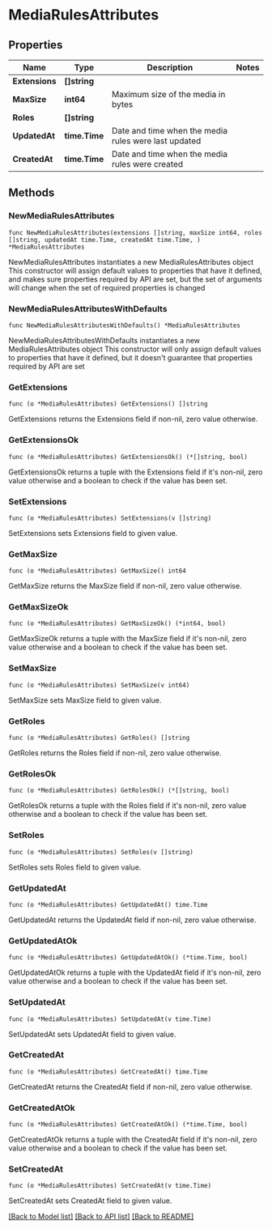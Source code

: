 # MediaRulesAttributes

## Properties

Name | Type | Description | Notes
------------ | ------------- | ------------- | -------------
**Extensions** | **[]string** |  | 
**MaxSize** | **int64** | Maximum size of the media in bytes | 
**Roles** | **[]string** |  | 
**UpdatedAt** | **time.Time** | Date and time when the media rules were last updated | 
**CreatedAt** | **time.Time** | Date and time when the media rules were created | 

## Methods

### NewMediaRulesAttributes

`func NewMediaRulesAttributes(extensions []string, maxSize int64, roles []string, updatedAt time.Time, createdAt time.Time, ) *MediaRulesAttributes`

NewMediaRulesAttributes instantiates a new MediaRulesAttributes object
This constructor will assign default values to properties that have it defined,
and makes sure properties required by API are set, but the set of arguments
will change when the set of required properties is changed

### NewMediaRulesAttributesWithDefaults

`func NewMediaRulesAttributesWithDefaults() *MediaRulesAttributes`

NewMediaRulesAttributesWithDefaults instantiates a new MediaRulesAttributes object
This constructor will only assign default values to properties that have it defined,
but it doesn't guarantee that properties required by API are set

### GetExtensions

`func (o *MediaRulesAttributes) GetExtensions() []string`

GetExtensions returns the Extensions field if non-nil, zero value otherwise.

### GetExtensionsOk

`func (o *MediaRulesAttributes) GetExtensionsOk() (*[]string, bool)`

GetExtensionsOk returns a tuple with the Extensions field if it's non-nil, zero value otherwise
and a boolean to check if the value has been set.

### SetExtensions

`func (o *MediaRulesAttributes) SetExtensions(v []string)`

SetExtensions sets Extensions field to given value.


### GetMaxSize

`func (o *MediaRulesAttributes) GetMaxSize() int64`

GetMaxSize returns the MaxSize field if non-nil, zero value otherwise.

### GetMaxSizeOk

`func (o *MediaRulesAttributes) GetMaxSizeOk() (*int64, bool)`

GetMaxSizeOk returns a tuple with the MaxSize field if it's non-nil, zero value otherwise
and a boolean to check if the value has been set.

### SetMaxSize

`func (o *MediaRulesAttributes) SetMaxSize(v int64)`

SetMaxSize sets MaxSize field to given value.


### GetRoles

`func (o *MediaRulesAttributes) GetRoles() []string`

GetRoles returns the Roles field if non-nil, zero value otherwise.

### GetRolesOk

`func (o *MediaRulesAttributes) GetRolesOk() (*[]string, bool)`

GetRolesOk returns a tuple with the Roles field if it's non-nil, zero value otherwise
and a boolean to check if the value has been set.

### SetRoles

`func (o *MediaRulesAttributes) SetRoles(v []string)`

SetRoles sets Roles field to given value.


### GetUpdatedAt

`func (o *MediaRulesAttributes) GetUpdatedAt() time.Time`

GetUpdatedAt returns the UpdatedAt field if non-nil, zero value otherwise.

### GetUpdatedAtOk

`func (o *MediaRulesAttributes) GetUpdatedAtOk() (*time.Time, bool)`

GetUpdatedAtOk returns a tuple with the UpdatedAt field if it's non-nil, zero value otherwise
and a boolean to check if the value has been set.

### SetUpdatedAt

`func (o *MediaRulesAttributes) SetUpdatedAt(v time.Time)`

SetUpdatedAt sets UpdatedAt field to given value.


### GetCreatedAt

`func (o *MediaRulesAttributes) GetCreatedAt() time.Time`

GetCreatedAt returns the CreatedAt field if non-nil, zero value otherwise.

### GetCreatedAtOk

`func (o *MediaRulesAttributes) GetCreatedAtOk() (*time.Time, bool)`

GetCreatedAtOk returns a tuple with the CreatedAt field if it's non-nil, zero value otherwise
and a boolean to check if the value has been set.

### SetCreatedAt

`func (o *MediaRulesAttributes) SetCreatedAt(v time.Time)`

SetCreatedAt sets CreatedAt field to given value.



[[Back to Model list]](../README.md#documentation-for-models) [[Back to API list]](../README.md#documentation-for-api-endpoints) [[Back to README]](../README.md)



